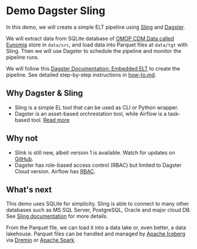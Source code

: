 # Demo Dagster Sling

In this demo, we will create a simple ELT pipeline using [Sling](https://slingdata.io) and [Dagster](https://dagster.io).

We will extract data from SQLite database of [OMOP CDM Data called Eunomia](https://github.com/OHDSI/Eunomia/tree/main/inst/sqlite) store in `data/src`, and load data into Parquet files at `data/tgt` with Sling. Then we will use Dagster to schedule the pipeline and monitor the pipeline runs.

We will follow this [Dagster Documentation: Embedded ELT](https://docs.dagster.io/integrations/embedded-elt) to create the pipeline.
See detailed step-by-step instructions in [how-to.md](how-to.md).

## Why Dagster & Sling

- Sling is a simple EL tool that can be used as CLI or Python wrapper.
- Dagster is an asset-based orchrestation tool, while Airflow is a task-based tool. [Read more](https://dagster.io/vs/dagster-vs-airflow)

## Why not

- Slink is still new, albeit version 1 is available. Watch for updates on [GitHub](https://github.com/slingdata-io/sling-cli).
- Dagster has role-based access control (RBAC) but limited to Dagster Cloud version. Airflow has [RBAC](https://airflow.apache.org/docs/apache-airflow/stable/security/access-control.html).

## What's next

This demo uses SQLite for simplicity. Sling is able to connect to many other databases such as MS SQL Server, PostgreSQL, Oracle and major cloud DB. See [Sling documentation](https://docs.slingdata.io/connections/database-connections) for more details.

From the Parquet file, we can load it into a data lake or, even better, a data lakehouse. Parquet files can be handled and managed by [Apache Iceberg](https://iceberg.apache.org/) via [Dremio](https://www.dremio.com/) or [Apache Spark](https://spark.apache.org/).
